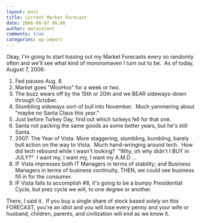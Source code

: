 ```yaml
---
layout: post
title: Current Market Forecast
date: 2006-08-07 06:00
author: metavalent
comments: true
categories: wp-import
---
```

Okay, I'm going to start tossing out my Market Forecasts every so randomly often and we'll see what kind of moronomaven I turn out to be.  As of today, August 7, 2006:

1. Fed pauses Aug. 8.
2. Market goes "WooHoo" for a week or two.
3. The buzz wears off by the 15th or 20th and we BEAR sideways-down through October.
4. Stumbling sideways sort-of bull into November.  Much yammering about "maybe no Santa Claus this year."
5. Just before Turkey Day, find out which turkeys fell for that one.
6. Santa not packing the same goods as some better years, but he's still Santa.
7. 2007: The Year of Vista. More staggering, stumbling, bumbling, barely bull action on the way to Vista.  Much hand-wringing around tech.  How did tech rebound while I wasn't looking?  "Why, oh why didn't I BUY in JULY?"  I want my, I want my, I want my A.M.D ...
8. IF Vista impresses both IT Managers in terms of stability; and Business Managers in terms of business continuity, THEN, we could see business fill in for the consumer.
9. IF Vista fails to accomplish #8, it's going to be a bumpy Presidential Cycle, but prez cycle we will, to one degree or another.

There, I said it.  If you buy a single share of stock based solely on this FORECAST, you're an idiot and you will lose every penny and your wife or husband, children, parents, and civilization will end as we know it.

